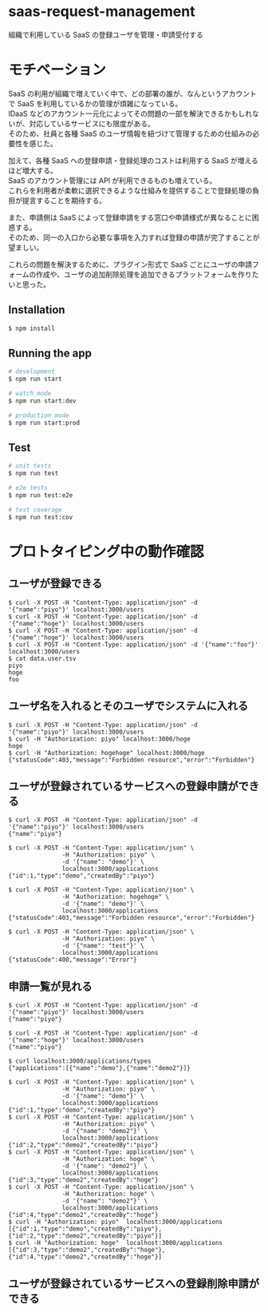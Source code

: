 # saas-request-management

組織で利用している SaaS の登録ユーザを管理・申請受付する

# モチベーション

SaaS の利用が組織で増えていく中で、どの部署の誰が、なんというアカウントで SaaS を利用しているかの管理が煩雑になっている。  
IDaaS などのアカウント一元化によってその問題の一部を解決できるかもしれないが、対応しているサービスにも限度がある。  
そのため、社員と各種 SaaS のユーザ情報を紐づけて管理するための仕組みの必要性を感じた。

加えて、各種 SaaS への登録申請・登録処理のコストは利用する SaaS が増えるほど増大する。  
SaaS のアカウント管理には API が利用できるものも増えている。  
これらを利用者が柔軟に選択できるような仕組みを提供することで登録処理の負担が提言することを期待する。

また、申請側は SaaS によって登録申請をする窓口や申請様式が異なることに困惑する。  
そのため、同一の入口から必要な事項を入力すれば登録の申請が完了することが望ましい。

これらの問題を解決するために、プラグイン形式で SaaS ごとにユーザの申請フォームの作成や、ユーザの追加削除処理を追加できるプラットフォームを作りたいと思った。

## Installation

```bash
$ npm install
```

## Running the app

```bash
# development
$ npm run start

# watch mode
$ npm run start:dev

# production mode
$ npm run start:prod
```

## Test

```bash
# unit tests
$ npm run test

# e2e tests
$ npm run test:e2e

# test coverage
$ npm run test:cov
```

# プロトタイピング中の動作確認

## ユーザが登録できる

```
$ curl -X POST -H "Content-Type: application/json" -d '{"name":"piyo"}' localhost:3000/users
$ curl -X POST -H "Content-Type: application/json" -d '{"name":"hoge"}' localhost:3000/users
$ curl -X POST -H "Content-Type: application/json" -d '{"name":"hoge"}' localhost:3000/users
$ curl -X POST -H "Content-Type: application/json" -d '{"name":"foo"}' localhost:3000/users
$ cat data.user.tsv
piyo
hoge
foo
```

## ユーザ名を入れるとそのユーザでシステムに入れる

```
$ curl -X POST -H "Content-Type: application/json" -d '{"name":"piyo"}' localhost:3000/users
$ curl -H "Authorization: piyo" localhost:3000/hoge
hoge
$ curl -H "Authorization: hogehoge" localhost:3000/hoge
{"statusCode":403,"message":"Forbidden resource","error":"Forbidden"}
```

## ユーザが登録されているサービスへの登録申請ができる

```
$ curl -X POST -H "Content-Type: application/json" -d '{"name":"piyo"}' localhost:3000/users
{"name":"piyo"}

$ curl -X POST -H "Content-Type: application/json" \
               -H "Authorization: piyo" \
               -d '{"name": "demo"}' \
               localhost:3000/applications
{"id":1,"type":"demo","createdBy":"piyo"}

$ curl -X POST -H "Content-Type: application/json" \
               -H "Authorization: hogehoge" \
               -d '{"name": "demo"}' \
               localhost:3000/applications
{"statusCode":403,"message":"Forbidden resource","error":"Forbidden"}

$ curl -X POST -H "Content-Type: application/json" \
               -H "Authorization: piyo" \
               -d '{"name": "test"}' \
               localhost:3000/applications
{"statusCode":400,"message":"Error"}

```

## 申請一覧が見れる

```
$ curl -X POST -H "Content-Type: application/json" -d '{"name":"piyo"}' localhost:3000/users
{"name":"piyo"}

$ curl -X POST -H "Content-Type: application/json" -d '{"name":"hoge"}' localhost:3000/users
{"name":"piyo"}

$ curl localhost:3000/applications/types
{"applications":[{"name":"demo"},{"name":"demo2"}]}

$ curl -X POST -H "Content-Type: application/json" \
               -H "Authorization: piyo" \
               -d '{"name": "demo"}' \
               localhost:3000/applications
{"id":1,"type":"demo","createdBy":"piyo"}
$ curl -X POST -H "Content-Type: application/json" \
               -H "Authorization: piyo" \
               -d '{"name": "demo2"}' \
               localhost:3000/applications
{"id":2,"type":"demo2","createdBy":"piyo"}
$ curl -X POST -H "Content-Type: application/json" \
               -H "Authorization: hoge" \
               -d '{"name": "demo2"}' \
               localhost:3000/applications
{"id":3,"type":"demo2","createdBy":"hoge"}
$ curl -X POST -H "Content-Type: application/json" \
               -H "Authorization: hoge" \
               -d '{"name": "demo2"}' \
               localhost:3000/applications
{"id":4,"type":"demo2","createdBy":"hoge"}
$ curl -H "Authorization: piyo"  localhost:3000/applications
[{"id":1,"type":"demo","createdBy":"piyo"},{"id":2,"type":"demo2","createdBy":"piyo"}]
$ curl -H "Authorization: hoge"  localhost:3000/applications
[{"id":3,"type":"demo2","createdBy":"hoge"},{"id":4,"type":"demo2","createdBy":"hoge"}]
```

## ユーザが登録されているサービスへの登録削除申請ができる
